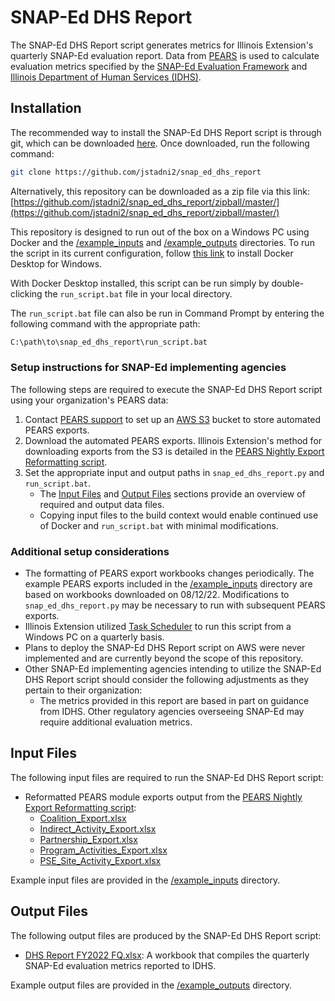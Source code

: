 # SNAP-Ed DHS Report

The SNAP-Ed DHS Report script generates metrics for Illinois Extension's quarterly SNAP-Ed evaluation report. Data from [PEARS](https://www.k-state.edu/oeie/pears/) is used to calculate evaluation metrics
specified by the [SNAP-Ed Evaluation Framework](https://snapedtoolkit.org/framework/index/) and [Illinois Department of Human Services \(IDHS\)](https://www.dhs.state.il.us/page.aspx).

## Installation

The recommended way to install the SNAP-Ed DHS Report script is through git, which can be downloaded [here](https://git-scm.com/downloads). Once downloaded, run the following command:

```bash
git clone https://github.com/jstadni2/snap_ed_dhs_report
```

Alternatively, this repository can be downloaded as a zip file via this link:
[https://github.com/jstadni2/snap_ed_dhs_report/zipball/master/](https://github.com/jstadni2/snap_ed_dhs_report/zipball/master/)

This repository is designed to run out of the box on a Windows PC using Docker and the [/example_inputs](https://github.com/jstadni2/snap_ed_dhs_report/tree/master/example_inputs) and [/example_outputs](https://github.com/jstadni2/snap_ed_dhs_report/tree/master/example_outputs) directories.
To run the script in its current configuration, follow [this link](https://docs.docker.com/desktop/windows/install/) to install Docker Desktop for Windows. 

With Docker Desktop installed, this script can be run simply by double-clicking the `run_script.bat` file in your local directory.

The `run_script.bat` file can also be run in Command Prompt by entering the following command with the appropriate path:

```bash
C:\path\to\snap_ed_dhs_report\run_script.bat
```

### Setup instructions for SNAP-Ed implementing agencies

The following steps are required to execute the SNAP-Ed DHS Report script using your organization's PEARS data:
1. Contact [PEARS support](mailto:support@pears.io) to set up an [AWS S3](https://aws.amazon.com/s3/) bucket to store automated PEARS exports.
2. Download the automated PEARS exports. Illinois Extension's method for downloading exports from the S3 is detailed in the [PEARS Nightly Export Reformatting script](https://github.com/jstadni2/pears_nightly_export_reformatting/blob/6f370389776fb8f88495fbe4e7918c203fd84997/pears_nightly_export_reformatting.py#L9-L45).
3. Set the appropriate input and output paths in `snap_ed_dhs_report.py` and `run_script.bat`.
	- The [Input Files](#input-files) and [Output Files](#output-files) sections provide an overview of required and output data files.
	- Copying input files to the build context would enable continued use of Docker and `run_script.bat` with minimal modifications.

### Additional setup considerations

- The formatting of PEARS export workbooks changes periodically. The example PEARS exports included in the [/example_inputs](https://github.com/jstadni2/snap_ed_dhs_report/tree/master/example_inputs) directory are based on workbooks downloaded on 08/12/22.
Modifications to `snap_ed_dhs_report.py` may be necessary to run with subsequent PEARS exports.
- Illinois Extension utilized [Task Scheduler](https://docs.microsoft.com/en-us/windows/win32/taskschd/task-scheduler-start-page) to run this script from a Windows PC on a quarterly basis.
- Plans to deploy the SNAP-Ed DHS Report script on AWS were never implemented and are currently beyond the scope of this repository.
- Other SNAP-Ed implementing agencies intending to utilize the SNAP-Ed DHS Report script should consider the following adjustments as they pertain to their organization:
	- The metrics provided in this report are based in part on guidance from IDHS. Other regulatory agencies overseeing SNAP-Ed may require additional evaluation metrics.
	
## Input Files

The following input files are required to run the SNAP-Ed DHS Report script:
- Reformatted PEARS module exports output from the [PEARS Nightly Export Reformatting script](https://github.com/jstadni2/pears_nightly_export_reformatting):
    - [Coalition_Export.xlsx](https://github.com/jstadni2/snap_ed_dhs_report/blob/master/example_inputs/Coalition_Export.xlsx)
    - [Indirect_Activity_Export.xlsx](https://github.com/jstadni2/snap_ed_dhs_report/blob/master/example_inputs/Indirect_Activity_Export.xlsx)
    - [Partnership_Export.xlsx](https://github.com/jstadni2/snap_ed_dhs_report/blob/master/example_inputs/Partnership_Export.xlsx)
    - [Program_Activities_Export.xlsx](https://github.com/jstadni2/snap_ed_dhs_report/blob/master/example_inputs/Program_Activities_Export.xlsx)
    - [PSE_Site_Activity_Export.xlsx](https://github.com/jstadni2/snap_ed_dhs_report/blob/master/example_inputs/PSE_Site_Activity_Export.xlsx)

Example input files are provided in the [/example_inputs](https://github.com/jstadni2/snap_ed_dhs_report/tree/master/example_inputs) directory. 

## Output Files

The following output files are produced by the SNAP-Ed DHS Report script:
- [DHS Report FY2022 FQ.xlsx](https://github.com/jstadni2/snap_ed_dhs_report/blob/master/example_outputs/DHS%20Report%20FY2022%20Q3.xlsx): A workbook that compiles the quarterly SNAP-Ed evaluation metrics reported to IDHS.

Example output files are provided in the [/example_outputs](https://github.com/jstadni2/snap_ed_dhs_report/tree/master/example_outputs) directory.